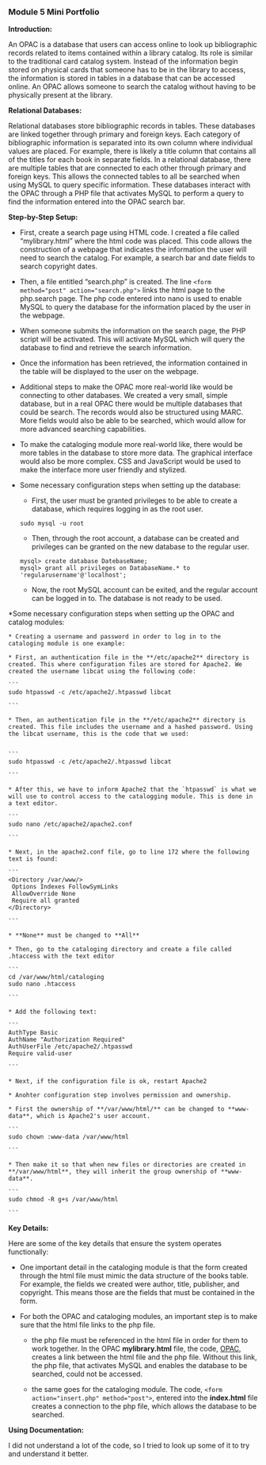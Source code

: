 ### Module 5 Mini Portfolio

**Introduction:**

An OPAC is a database that users can access online to look up bibliographic records related to items contained within a library catalog. Its role is similar to the traditional card catalog system. Instead of the information begin stored on physical cards that someone has to be in the library to access, the information is stored in tables in a database that can be accessed online. An OPAC allows someone to search the catalog without having to be physically present at the library. 

**Relational Databases:**

Relational databases store bibliographic records in tables. These databases are linked together through primary and foreign keys. Each category of bibliographic information is separated into its own column where individual values are placed. For example, there is likely a title column that contains all of the titles for each book in separate fields. In a relational database, there are multiple tables that are connected to each other through primary and foreign keys. This allows the connected tables to all be searched when using MySQL to query specific information. These databases interact with the OPAC through a PHP file that activates MySQL to perform a query to find the information entered into the OPAC search bar. 

**Step-by-Step Setup:**

* First, create a search page using HTML code. I created a file called “mylibrary.html” where the html code was placed. This code allows the construction of a webpage that indicates the information the user will need to search the catalog. For example, a search bar and date fields to search copyright dates. 
	
* Then, a file entitled “search.php” is created. The line  `<form method="post" action="search.php">` links the html page to the php.search page. The php code entered into nano is used to enable MySQL to query the database for the information placed by the user in the webpage.
 
* When someone submits the information on the search page, the PHP script will be activated. This will activate MySQL which will query the database to find and retrieve the search information. 

* Once the information has been retrieved, the information contained in the table will be displayed to the user on the webpage.

* Additional steps to make the OPAC more real-world like would be connecting to other databases. We created a very small, simple database, but in a real OPAC there would be multiple databases that could be search. The records would also be structured using MARC. More fields would also be able to be searched, which would allow for more advanced searching capabilities. 

* To make the cataloging module more real-world like, there would be more tables in the database to store more data. The graphical interface would also be more complex. CSS and JavaScript would be used to make the interface more user friendly and stylized. 

* Some necessary configuration steps when setting up the database:

	* First, the  user must be granted privileges to be able to create a database, which requires logging in as the root user.

	```
	sudo mysql -u root

	```
   
	* Then, through the root account, a database can be created and privileges can be granted on the new database to the regular user.

	```
	mysql> create database DatebaseName;
	mysql> grant all privileges on DatabaseName.* to 'regularusername'@'localhost';

 	```

	* Now, the root MySQL account can be exited, and the regular account can be logged in to. The database is not ready to be used.

*Some necessary configuration steps when setting up the OPAC and catalog modules:

	* Creating a username and password in order to log in to the cataloging module is one example: 
			
	* First, an authentication file in the **/etc/apache2** directory is created. This where configuration files are stored for Apache2. We created the username libcat using the following code:

	```
	sudo htpasswd -c /etc/apache2/.htpasswd libcat

	```

	* Then, an authentication file in the **/etc/apache2** directory is created. This file includes the username and a hashed password. Using the libcat username, this is the code that we used:
	

	```
	sudo htpasswd -c /etc/apache2/.htpasswd libcat

	```
	
	* After this, we have to inform Apache2 that the `htpasswd` is what we will use to control access to the catalogging module. This is done in a text editor.
	
	```
	sudo nano /etc/apache2/apache2.conf

	```
		
	* Next, in the apache2.conf file, go to	line 172 where the following text is found:

	```
	<Directory /var/www/>
	 Options Indexes FollowSymLinks
 	 AllowOverride None
 	 Require all granted
	</Directory>
	
	```
	
	* **None** must be changed to **All** 
	
	* Then, go to the cataloging directory and create a file called .htaccess with the text editor
	
	```
	cd /var/www/html/cataloging
	sudo nano .htaccess
	
	```
	
	* Add the following text:
	
	```
	AuthType Basic
	AuthName "Authorization Required"
	AuthUserFile /etc/apache2/.htpasswd
	Require valid-user
	
	```
	
	* Next, if the configuration file is ok, restart Apache2
			
	* Anohter configuration step involves permission and ownership.
	
	* First the ownership of **/var/www/html/** can be changed to **www-data**, which is Apache2's user account.
	
	```
	sudo chown :www-data /var/www/html
	
	```
	
	* Then make it so that when new files or directories are created in **/var/www/html**, they will inherit the group ownership of **www-data**. 
	
	```
	sudo chmod -R g+s /var/www/html
	
	```
		
**Key Details:**

Here are some of the key details that ensure the system operates functionally: 

* One important detail in the cataloging module is that the form created through the html file must mimic the data structure of the books table. For example, the fields we created were author, title, publisher, and copyright. This means those are the fields that must be contained in the form. 

* For both the OPAC and cataloging modules, an important step is to make sure that the html file links to the php file.
 
	* the php file must be referenced in the html file in order for them to work together. In the OPAC **mylibrary.html** file, the code, <a href="opac.php">OPAC</a>, creates a link between the html file and the php file. Without this link, the php file, that activates MySQL and enables the database to be searched, could not be accessed.

	 * the same goes for the cataloging module. The code, `<form action="insert.php" method="post">`, entered into the **index.html** file creates a connection to the php file, which allows the database to be searched.


**Using Documentation:**

I did not understand a lot of the code, so I tried to look up some of it to try and understand it better. 
